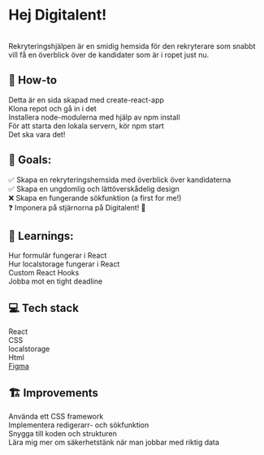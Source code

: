 <h1>Hej Digitalent!</h1> <br>
Rekryteringshjälpen är en smidig hemsida för den rekryterare som snabbt vill få en överblick över de kandidater som är i ropet just nu.

<h2>📝 How-to</h2>
Detta är en sida skapad med create-react-app <br>
Klona repot och gå in i det<br>
Installera node-modulerna med hjälp av npm install <br>
För att starta den lokala servern, kör npm start<br>
Det ska vara det!

<h2>🏁 Goals:</h2>
✅ Skapa en rekryteringshemsida med överblick över kandidaterna<br>
✅ Skapa en ungdomlig och lättöverskådelig design<br>
❌ Skapa en fungerande sökfunktion (a first for me!)<br>
❓ Imponera på stjärnorna på Digitalent! 🌟
 
<h2>📕 Learnings:</h2>
Hur formulär fungerar i React<br>
Hur localstorage fungerar i React<br>
Custom React Hooks<br>
Jobba mot en tight deadline<br>

<h2>💻 Tech stack</h2>
React<br>
CSS<br>
localstorage<br>
Html<br>
<a href="https://www.figma.com/file/5y6SZhm6UVlCIosaoHZ8Tf/Digitalent?node-id=0%3A1">Figma</a><br>

<h2>🏗️ Improvements</h2>
Använda ett CSS framework<br>
Implementera redigerarr- och sökfunktion<br>
Snygga till koden och strukturen<br>
Lära mig mer om säkerhetstänk när man jobbar med riktig data<br>
